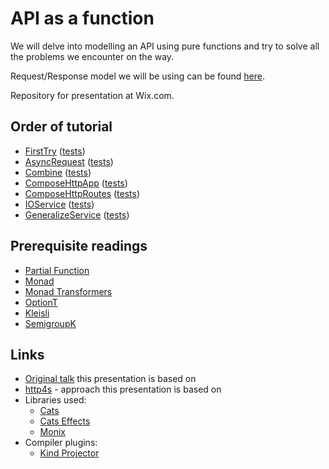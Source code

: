 # API as a function 

We will delve into modelling an API using pure functions and try to solve all the problems we encounter on the way.

Request/Response model we will be using can be found [here](/src/main/scala/other/Base.scala).

Repository for presentation at Wix.com.

## Order of tutorial

- [FirstTry](/src/main/scala/FirstTry.scala) ([tests](/src/test/scala/FirstTryTest.scala))
- [AsyncRequest](/src/main/scala/AsyncRequest.scala) ([tests](/src/test/scala/AsyncRequestTest.scala))
- [Combine](/src/main/scala/Combine.scala) ([tests](/src/test/scala/CombineTest.scala))
- [ComposeHttpApp](/ComposeRequestHandler.scala) ([tests](/src/test/scala/ComposeHttpAppTest.scala))
- [ComposeHttpRoutes](/src/main/scala/ComposeHttpRoutes.scala) ([tests](/src/test/scala/ComposeHttpRoutesTest.scala))
- [IOService](/HandlerUsingIO.scala) ([tests](/src/test/scala/IOServiceTest.scala))
- [GeneralizeService](/GeneralizeHandler.scala) ([tests](/src/test/scala/GeneralizeServiceTest.scala))

## Prerequisite readings

- [Partial Function](https://www.scala-lang.org/api/current/scala/PartialFunction.html)
- [Monad](https://typelevel.org/cats/typeclasses/monad.html)
- [Monad Transformers](http://eed3si9n.com/herding-cats/monad-transfomers.html)
- [OptionT](https://typelevel.org/cats/datatypes/optiont.html)
- [Kleisli](https://typelevel.org/cats/datatypes/kleisli.html)
- [SemigroupK](https://typelevel.org/cats/typeclasses/semigroupk.html)

## Links

- [Original talk](https://www.youtube.com/watch?v=urdtmx4h5LE) this presentation is based on 
- [http4s](https://http4s.org/) - approach this presentation is based on
- Libraries used:
  - [Cats](https://typelevel.org/cats/typeclasses.html)
  - [Cats Effects](https://typelevel.org/cats-effect/datatypes/)
  - [Monix](https://monix.io/)
- Compiler plugins:
  - [Kind Projector](https://github.com/non/kind-projector)
  
